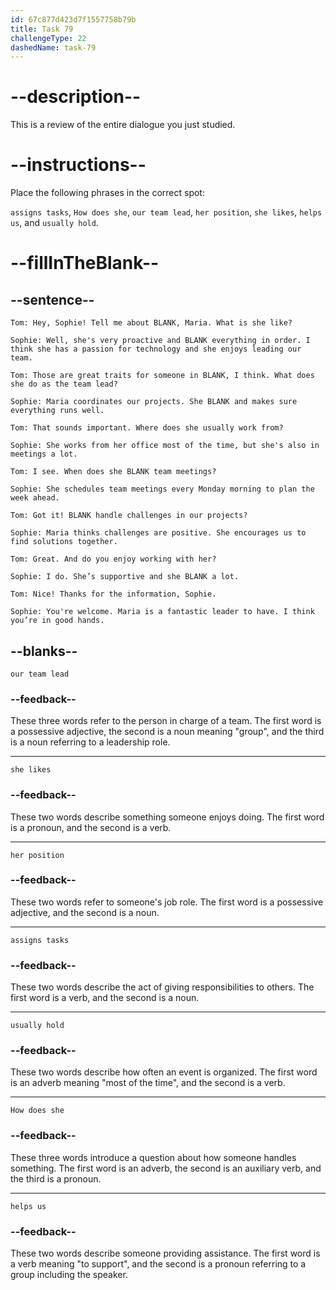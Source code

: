 ```yaml
---
id: 67c877d423d7f1557758b79b
title: Task 79
challengeType: 22
dashedName: task-79
---
```

<!-- REVIEW -->

# --description--

This is a review of the entire dialogue you just studied.

# --instructions--

Place the following phrases in the correct spot:

`assigns tasks`, `How does she`, `our team lead`, `her position`, `she likes`, `helps us`, and `usually hold`.

# --fillInTheBlank--

## --sentence--

`Tom: Hey, Sophie! Tell me about BLANK, Maria. What is she like?`  

`Sophie: Well, she's very proactive and BLANK everything in order. I think she has a passion for technology and she enjoys leading our team.`  

`Tom: Those are great traits for someone in BLANK, I think. What does she do as the team lead?`  

`Sophie: Maria coordinates our projects. She BLANK and makes sure everything runs well.`  

`Tom: That sounds important. Where does she usually work from?`  

`Sophie: She works from her office most of the time, but she's also in meetings a lot.`  

`Tom: I see. When does she BLANK team meetings?`  

`Sophie: She schedules team meetings every Monday morning to plan the week ahead.`  

`Tom: Got it! BLANK handle challenges in our projects?`  

`Sophie: Maria thinks challenges are positive. She encourages us to find solutions together.`  

`Tom: Great. And do you enjoy working with her?`  

`Sophie: I do. She’s supportive and she BLANK a lot.`  

`Tom: Nice! Thanks for the information, Sophie.`  

`Sophie: You're welcome. Maria is a fantastic leader to have. I think you’re in good hands.`  

## --blanks--

`our team lead`  

### --feedback--  

These three words refer to the person in charge of a team. The first word is a possessive adjective, the second is a noun meaning "group", and the third is a noun referring to a leadership role.  

---

`she likes`  

### --feedback--  

These two words describe something someone enjoys doing. The first word is a pronoun, and the second is a verb.  

---

`her position`  

### --feedback--  

These two words refer to someone's job role. The first word is a possessive adjective, and the second is a noun.  

---

`assigns tasks`  

### --feedback--  

These two words describe the act of giving responsibilities to others. The first word is a verb, and the second is a noun.  

---

`usually hold`  

### --feedback--  

These two words describe how often an event is organized. The first word is an adverb meaning "most of the time", and the second is a verb.  

---

`How does she`  

### --feedback--  

These three words introduce a question about how someone handles something. The first word is an adverb, the second is an auxiliary verb, and the third is a pronoun.  

---

`helps us`  

### --feedback--  

These two words describe someone providing assistance. The first word is a verb meaning "to support", and the second is a pronoun referring to a group including the speaker.  
